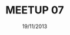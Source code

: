 ---
status: done
title: 'MEETUP 07'
date: 19/11/2013
place:
    name: 'Smile Nantes'
talks:
    -
        title: 'Workshop : GruntJS'
        link: 'http://slides.com/t8g/gruntjs'
        speakers:
            -
                name: 'Xavier Seignard & Thomas Moyse'
                link: 'https://twitter.com/xavier_seignard'
image: /images/meetup/gruntjs.png

---